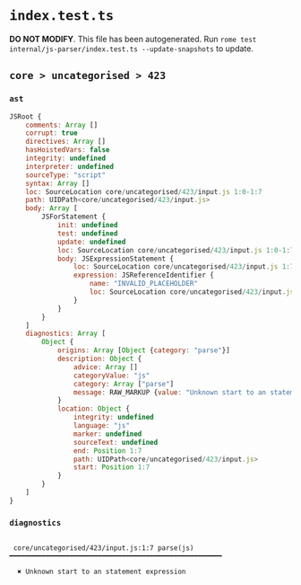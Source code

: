 # `index.test.ts`

**DO NOT MODIFY**. This file has been autogenerated. Run `rome test internal/js-parser/index.test.ts --update-snapshots` to update.

## `core > uncategorised > 423`

### `ast`

```javascript
JSRoot {
	comments: Array []
	corrupt: true
	directives: Array []
	hasHoistedVars: false
	integrity: undefined
	interpreter: undefined
	sourceType: "script"
	syntax: Array []
	loc: SourceLocation core/uncategorised/423/input.js 1:0-1:7
	path: UIDPath<core/uncategorised/423/input.js>
	body: Array [
		JSForStatement {
			init: undefined
			test: undefined
			update: undefined
			loc: SourceLocation core/uncategorised/423/input.js 1:0-1:7
			body: JSExpressionStatement {
				loc: SourceLocation core/uncategorised/423/input.js 1:7-1:7
				expression: JSReferenceIdentifier {
					name: "INVALID_PLACEHOLDER"
					loc: SourceLocation core/uncategorised/423/input.js 1:7-1:7
				}
			}
		}
	]
	diagnostics: Array [
		Object {
			origins: Array [Object {category: "parse"}]
			description: Object {
				advice: Array []
				categoryValue: "js"
				category: Array ["parse"]
				message: RAW_MARKUP {value: "Unknown start to an statement expression"}
			}
			location: Object {
				integrity: undefined
				language: "js"
				marker: undefined
				sourceText: undefined
				end: Position 1:7
				path: UIDPath<core/uncategorised/423/input.js>
				start: Position 1:7
			}
		}
	]
}
```

### `diagnostics`

```

 core/uncategorised/423/input.js:1:7 parse(js) ━━━━━━━━━━━━━━━━━━━━━━━━━━━━━━━━━━━━━━━━━━━━━━━━━━━━━

  ✖ Unknown start to an statement expression


```
